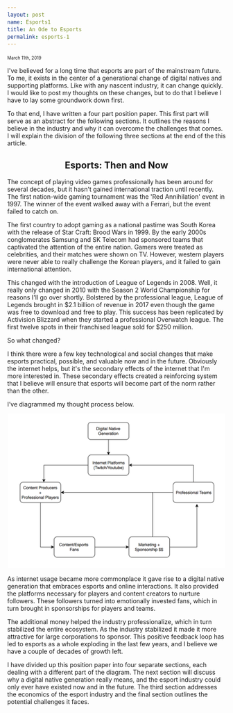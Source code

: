 ```yaml
---
layout: post
name: Esports1
title: An Ode to Esports
permalink: esports-1
---
```


<span style="font-size: 10px">March 11th, 2019</span>

I've believed for a long time that esports are part of the mainstream future. To me, it exists in the center of a generational change of digital natives and supporting platforms. Like with any nascent industry, it can change quickly. I would like to post my thoughts on these changes, but to do that I believe I have to lay some groundwork down first. 

To that end, I have written a four part position paper. This first part will serve as an abstract for the following sections. It outlines the reasons I believe in the industry and why it can overcome the challenges that comes. I will explain the division of the following three sections at the end of the this article. 

<h2 align="center">Esports: Then and Now</h2>

The concept of playing video games professionally has been around for several decades, but it hasn't gained international traction until recently. The first nation-wide gaming tournament was the 'Red Annihilation' event in 1997. The winner of the event walked away with a Ferrari, but the event failed to catch on.


The first country to adopt gaming as a national pastime was South Korea with the release of Star Craft: Brood Wars in 1999. By the early 2000s conglomerates Samsung and SK Telecom had sponsored teams that captivated the attention of the entire nation. Gamers were treated as celebrities, and their matches were shown on TV. However, western players were never able to really challenge the Korean players, and it failed to gain international attention.


This changed with the introduction of League of Legends in 2008. Well, it really only changed in 2010 with the Season 2 World Championship for reasons I'll go over shortly. Bolstered by the professional league, League of Legends brought in $2.1 billion of revenue in 2017 even though the game was free to download and free to play. This success has been replicated by Activision Blizzard when they started a professional Overwatch league. The first twelve spots in their franchised league sold for $250 million. 


So what changed?


I think there were a few key technological and social changes that make esports practical, possible, and valuable now and in the future. Obviously the internet helps, but it's the secondary effects of the internet that I'm more interested in. These secondary effects created a reinforcing system that I believe will ensure that esports will become part of the norm rather than the other. 


I’ve diagrammed my thought process below.

<center><img src="e_diagram.png" style="width:500px;"></center>

As internet usage became more commonplace it gave rise to a digital native generation that embraces esports and online interactions. It also provided the platforms necessary for players and content creators to nurture followers. These followers turned into emotionally invested fans, which in turn brought in sponsorships for players and teams. 


The additional money helped the industry professionalize, which in turn stabilized the entire ecosystem. As the industry stabilized it made it more attractive for large corporations to sponsor. This positive feedback loop has led to esports as a whole exploding in the last few years, and I believe we have a couple of decades of growth left.


I have divided up this position paper into four separate sections, each dealing with a different part of the diagram. The next section will discuss why a digital native generation really means, and the esport industry could only ever have existed now and in the future. The third section addresses the economics of the esport industry and the final section outlines the potential challenges it faces. 